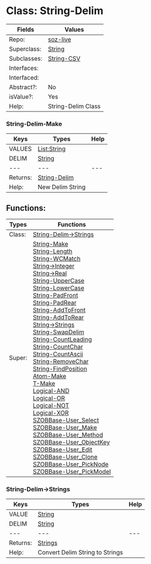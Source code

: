 
# Class:	String-Delim

| Fields | Values |
| --------- | --------- |
| Repo: | [soz-live](/repos/soz-live.html) |
| Superclass: | [String](String.html) |
| Subclasses: | [String-CSV](String-CSV.html) |
| Interfaces: |  |
| Interfaced: |  |
| Abstract?: | No |
| isValue?: | Yes |
| Help: | String-Delim Class |

### String-Delim-Make

| Keys | Types | Help |
| --------- | --------- | --------- |
| VALUES | [List:String](String.html) |  |
| DELIM | [String](String.html) |  |
| --- | --- | --- |
| Returns: | [String-Delim](String-Delim.html) |
| Help: | New Delim String |


## Functions:

| Types | Functions |
| --------- | --------- |
| Class: | [String-Delim->Strings](#String-Delim->Strings) |
| Super: | [String-Make](String.html) <br> [String-Length](String.html) <br> [String-WCMatch](String.html) <br> [String->Integer](String.html) <br> [String->Real](String.html) <br> [String-UpperCase](String.html) <br> [String-LowerCase](String.html) <br> [String-PadFront](String.html) <br> [String-PadRear](String.html) <br> [String-AddToFront](String.html) <br> [String-AddToRear](String.html) <br> [String->Strings](String.html) <br> [String-SwapDelim](String.html) <br> [String-CountLeading](String.html) <br> [String-CountChar](String.html) <br> [String-CountAscii](String.html) <br> [String-RemoveChar](String.html) <br> [String-FindPosition](String.html) <br> [Atom-Make](Atom.html) <br> [T-Make](T.html) <br> [Logical-AND](Logical.html) <br> [Logical-OR](Logical.html) <br> [Logical-NOT](Logical.html) <br> [Logical-XOR](Logical.html) <br> [SZOBBase-User_Select](SZOBBase.html) <br> [SZOBBase-User_Make](SZOBBase.html) <br> [SZOBBase-User_Method](SZOBBase.html) <br> [SZOBBase-User_ObjectKey](SZOBBase.html) <br> [SZOBBase-User_Edit](SZOBBase.html) <br> [SZOBBase-User_Clone](SZOBBase.html) <br> [SZOBBase-User_PickNode](SZOBBase.html) <br> [SZOBBase-User_PickModel](SZOBBase.html) |


### String-Delim->Strings

| Keys | Types | Help |
| --------- | --------- | --------- |
| VALUE | [String](String.html) |  |
| DELIM | [String](String.html) |  |
| --- | --- | --- |
| Returns: | [Strings](Strings.html) |
| Help: | Convert Delim String to Strings |

